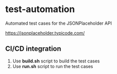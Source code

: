 # test-automation
Automated test cases for the JSONPlaceholder API

https://jsonplaceholder.typicode.com/

## CI/CD integration

1. Use **build.sh** script to build the test cases
2. Use **run.sh** script to run the test cases